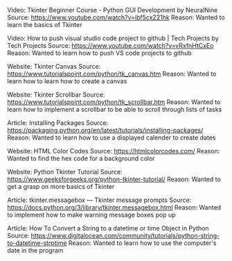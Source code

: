 Video: Tkinter Beginner Course - Python GUI Development by NeuralNine
Source: https://www.youtube.com/watch?v=ibf5cx221hk
Reason: Wanted to learn the basics of Tkinter

Video: How to push visual studio code project to github | Tech Projects by Tech Projects
Source: https://www.youtube.com/watch?v=vRxfnHtCxEo
Reason: Wanted to learn how to push VS code projects to github

Website: Tkinter Canvas
Source: https://www.tutorialspoint.com/python/tk_canvas.htm 
Reason: Wanted to learn how to learn how to create a canvas

Website: Tkinter Scrollbar
Source: https://www.tutorialspoint.com/python/tk_scrollbar.htm
Reason: Wanted to learn how to implement a scrollbar to be able to scroll through lists of tasks

Article: Installing Packages
Source: https://packaging.python.org/en/latest/tutorials/installing-packages/
Reason: Wanted to learn how to use a displayed calender to create dates 

Website: HTML Color Codes
Source: https://htmlcolorcodes.com/
Reason: Wanted to find the hex code for a background color

Website: Python Tkinter Tutorial
Source: https://www.geeksforgeeks.org/python-tkinter-tutorial/
Reason: Wanted to get a grasp on more basics of Tkinter

Article: tkinter.messagebox — Tkinter message prompts
Source: https://docs.python.org/3/library/tkinter.messagebox.html
Reason: Wanted to implement how to make warning message boxes pop up

Article: How To Convert a String to a datetime or time Object in Python
Source: https://www.digitalocean.com/community/tutorials/python-string-to-datetime-strptime
Reason: Wanted to learn how to use the computer's date in the program
